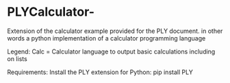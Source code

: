 # PLYCalculator-
Extension of the calculator example provided for the PLY document.
in other words a python implementation of a calculator programming language

Legend: 
Calc = Calculator language to output basic calculations including on lists


Requirements:
Install the PLY extension for Python: pip install PLY



